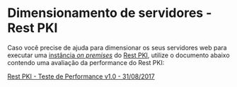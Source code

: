 ﻿# Dimensionamento de servidores - Rest PKI

Caso você precise de ajuda para dimensionar os seus servidores web para executar uma [instância *on premises*](index.md) do [Rest PKI](../index.md),
utilize o documento abaixo contendo uma avaliação da performance do Rest PKI:

[Rest PKI - Teste de Performance v1.0 - 31/08/2017](https://cdn.lacunasoftware.com/restpki/restpki-perf-test-pt.pdf)
